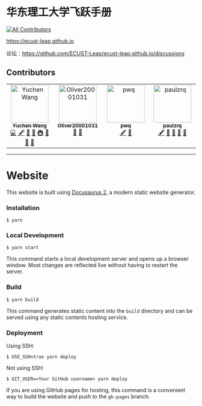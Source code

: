 # 华东理工大学飞跃手册
<!-- ALL-CONTRIBUTORS-BADGE:START - Do not remove or modify this section -->
[![All Contributors](https://img.shields.io/badge/all_contributors-4-orange.svg?style=flat-square)](#contributors-)
<!-- ALL-CONTRIBUTORS-BADGE:END -->

https://ecust-leap.github.io

论坛：https://github.com/ECUST-Leap/ecust-leap.github.io/discussions

## Contributors

<!-- ALL-CONTRIBUTORS-LIST:START - Do not remove or modify this section -->
<!-- prettier-ignore-start -->
<!-- markdownlint-disable -->
<table>
  <tbody>
    <tr>
      <td align="center" valign="top" width="14.28%"><a href="https://github.com/Yuchen-Wang-SH"><img src="https://avatars.githubusercontent.com/u/17931662?v=4?s=100" width="100px;" alt="Yuchen Wang"/><br /><sub><b>Yuchen Wang</b></sub></a><br /><a href="https://github.com/ECUST-Leap/ecust-leap.github.io/commits?author=Yuchen-Wang-SH" title="Code">💻</a> <a href="#content-Yuchen-Wang-SH" title="Content">🖋</a> <a href="https://github.com/ECUST-Leap/ecust-leap.github.io/commits?author=Yuchen-Wang-SH" title="Documentation">📖</a> <a href="#ideas-Yuchen-Wang-SH" title="Ideas, Planning, & Feedback">🤔</a> <a href="#infra-Yuchen-Wang-SH" title="Infrastructure (Hosting, Build-Tools, etc)">🚇</a> <a href="#maintenance-Yuchen-Wang-SH" title="Maintenance">🚧</a> <a href="#projectManagement-Yuchen-Wang-SH" title="Project Management">📆</a> <a href="#tool-Yuchen-Wang-SH" title="Tools">🔧</a></td>
      <td align="center" valign="top" width="14.28%"><a href="https://github.com/Oliver20001031"><img src="https://avatars.githubusercontent.com/u/123611315?v=4?s=100" width="100px;" alt="Oliver20001031"/><br /><sub><b>Oliver20001031</b></sub></a><br /><a href="#ideas-Oliver20001031" title="Ideas, Planning, & Feedback">🤔</a> <a href="#maintenance-Oliver20001031" title="Maintenance">🚧</a></td>
      <td align="center" valign="top" width="14.28%"><a href="https://github.com/pvvq"><img src="https://avatars.githubusercontent.com/u/57176977?v=4?s=100" width="100px;" alt="pwq"/><br /><sub><b>pwq</b></sub></a><br /><a href="#content-pvvq" title="Content">🖋</a> <a href="#ideas-pvvq" title="Ideas, Planning, & Feedback">🤔</a></td>
      <td align="center" valign="top" width="14.28%"><a href="https://github.com/paulzrq"><img src="https://avatars.githubusercontent.com/u/68681350?v=4?s=100" width="100px;" alt="paulzrq"/><br /><sub><b>paulzrq</b></sub></a><br /><a href="#content-paulzrq" title="Content">🖋</a> <a href="https://github.com/ECUST-Leap/ecust-leap.github.io/commits?author=paulzrq" title="Documentation">📖</a> <a href="#ideas-paulzrq" title="Ideas, Planning, & Feedback">🤔</a> <a href="#maintenance-paulzrq" title="Maintenance">🚧</a> <a href="#projectManagement-paulzrq" title="Project Management">📆</a></td>
    </tr>
  </tbody>
</table>

<!-- markdownlint-restore -->
<!-- prettier-ignore-end -->

<!-- ALL-CONTRIBUTORS-LIST:END -->

<!-- ALL-CONTRIBUTORS-LIST:START - Do not remove or modify this section -->
<!-- prettier-ignore-start -->
<!-- markdownlint-disable -->

<!-- markdownlint-restore -->
<!-- prettier-ignore-end -->

<!-- ALL-CONTRIBUTORS-LIST:END -->

---

# Website

This website is built using [Docusaurus 2](https://docusaurus.io/), a modern static website generator.

### Installation

```
$ yarn
```

### Local Development

```
$ yarn start
```

This command starts a local development server and opens up a browser window. Most changes are reflected live without having to restart the server.

### Build

```
$ yarn build
```

This command generates static content into the `build` directory and can be served using any static contents hosting service.

### Deployment

Using SSH:

```
$ USE_SSH=true yarn deploy
```

Not using SSH:

```
$ GIT_USER=<Your GitHub username> yarn deploy
```

If you are using GitHub pages for hosting, this command is a convenient way to build the website and push to the `gh-pages` branch.
